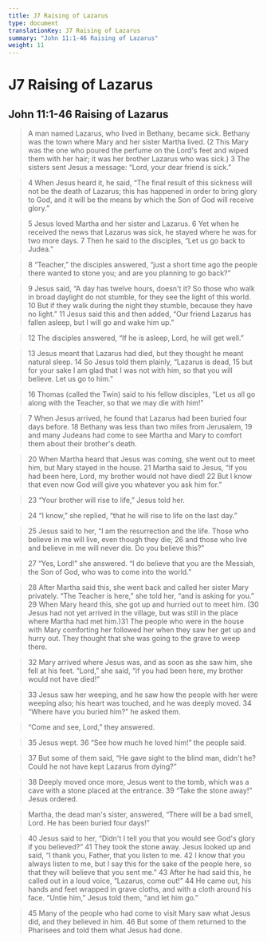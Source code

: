 ```yaml
---
title: J7 Raising of Lazarus
type: document
translationKey: J7 Raising of Lazarus
summary: "John 11:1-46 Raising of Lazarus"
weight: 11
---
```

# J7 Raising of Lazarus

## John 11:1-46 Raising of Lazarus

>   A man named Lazarus, who lived in Bethany, became sick. Bethany was the town where Mary and her sister Martha lived. (2 This Mary was the one who poured the perfume on the Lord's feet and wiped them with her hair; it was her brother Lazarus who was sick.) 3 The sisters sent Jesus a message: “Lord, your dear friend is sick.”

>   4 When Jesus heard it, he said, “The final result of this sickness will not be the death of Lazarus; this has happened in order to bring glory to God, and it will be the means by which the Son of God will receive glory.”

>   5 Jesus loved Martha and her sister and Lazarus. 6 Yet when he received the news that Lazarus was sick, he stayed where he was for two more days. 7 Then he said to the disciples, “Let us go back to Judea.”

>   8 “Teacher,” the disciples answered, “just a short time ago the people there wanted to stone you; and are you planning to go back?”

>   9 Jesus said, “A day has twelve hours, doesn't it? So those who walk in broad daylight do not stumble, for they see the light of this world. 10 But if they walk during the night they stumble, because they have no light.” 11 Jesus said this and then added, “Our friend Lazarus has fallen asleep, but I will go and wake him up.”

>   12 The disciples answered, “If he is asleep, Lord, he will get well.”

>   13 Jesus meant that Lazarus had died, but they thought he meant natural sleep. 14 So Jesus told them plainly, “Lazarus is dead, 15 but for your sake I am glad that I was not with him, so that you will believe. Let us go to him.”

>   16 Thomas (called the Twin) said to his fellow disciples, “Let us all go along with the Teacher, so that we may die with him!”

>   7 When Jesus arrived, he found that Lazarus had been buried four days before. 18 Bethany was less than two miles from Jerusalem, 19 and many Judeans had come to see Martha and Mary to comfort them about their brother's death.

>   20 When Martha heard that Jesus was coming, she went out to meet him, but Mary stayed in the house. 21 Martha said to Jesus, “If you had been here, Lord, my brother would not have died! 22 But I know that even now God will give you whatever you ask him for.”

>   23 “Your brother will rise to life,” Jesus told her.

>   24 “I know,” she replied, “that he will rise to life on the last day.”

>   25 Jesus said to her, “I am the resurrection and the life. Those who believe in me will live, even though they die; 26 and those who live and believe in me will never die. Do you believe this?”

>   27 “Yes, Lord!” she answered. “I do believe that you are the Messiah, the Son of God, who was to come into the world.”

>   28 After Martha said this, she went back and called her sister Mary privately. “The Teacher is here,” she told her, “and is asking for you.” 29 When Mary heard this, she got up and hurried out to meet him. (30 Jesus had not yet arrived in the village, but was still in the place where Martha had met him.)31 The people who were in the house with Mary comforting her followed her when they saw her get up and hurry out. They thought that she was going to the grave to weep there.

>   32 Mary arrived where Jesus was, and as soon as she saw him, she fell at his feet. “Lord,” she said, “if you had been here, my brother would not have died!”

>   33 Jesus saw her weeping, and he saw how the people with her were weeping also; his heart was touched, and he was deeply moved. 34 “Where have you buried him?” he asked them.

>   “Come and see, Lord,” they answered.

>   35 Jesus wept. 36 “See how much he loved him!” the people said.

>   37 But some of them said, “He gave sight to the blind man, didn't he? Could he not have kept Lazarus from dying?”

>   38 Deeply moved once more, Jesus went to the tomb, which was a cave with a stone placed at the entrance. 39 “Take the stone away!” Jesus ordered.

>   Martha, the dead man's sister, answered, “There will be a bad smell, Lord. He has been buried four days!”

>   40 Jesus said to her, “Didn't I tell you that you would see God's glory if you believed?” 41 They took the stone away. Jesus looked up and said, “I thank you, Father, that you listen to me. 42 I know that you always listen to me, but I say this for the sake of the people here, so that they will believe that you sent me.” 43 After he had said this, he called out in a loud voice, “Lazarus, come out!” 44 He came out, his hands and feet wrapped in grave cloths, and with a cloth around his face. “Untie him,” Jesus told them, “and let him go.”

>   45 Many of the people who had come to visit Mary saw what Jesus did, and they believed in him. 46 But some of them returned to the Pharisees and told them what Jesus had done.
